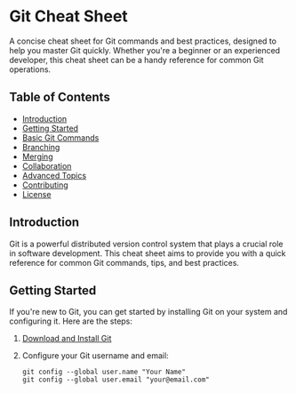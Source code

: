 # Git Cheat Sheet

A concise cheat sheet for Git commands and best practices, designed to help you master Git quickly. Whether you're a beginner or an experienced developer, this cheat sheet can be a handy reference for common Git operations.

## Table of Contents

- [Introduction](#introduction)
- [Getting Started](#getting-started)
- [Basic Git Commands](#basic-git-commands)
- [Branching](#branching)
- [Merging](#merging)
- [Collaboration](#collaboration)
- [Advanced Topics](#advanced-topics)
- [Contributing](#contributing)
- [License](#license)

## Introduction

Git is a powerful distributed version control system that plays a crucial role in software development. This cheat sheet aims to provide you with a quick reference for common Git commands, tips, and best practices.

## Getting Started

If you're new to Git, you can get started by installing Git on your system and configuring it. Here are the steps:

1. [Download and Install Git](https://git-scm.com/downloads)
2. Configure your Git username and email:

   ```shell
   git config --global user.name "Your Name"
   git config --global user.email "your@email.com"
